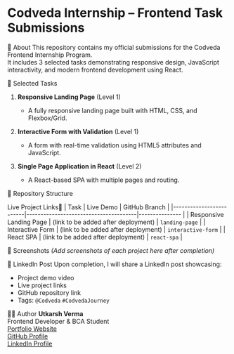 # Codveda Internship – Frontend Task Submissions

 📌 About
This repository contains my official submissions for the Codveda Frontend Internship Program.  
It includes 3 selected tasks demonstrating responsive design, JavaScript interactivity, and modern frontend development using React.



 📝 Selected Tasks
1. **Responsive Landing Page** (Level 1)  
   - A fully responsive landing page built with HTML, CSS, and Flexbox/Grid.

2. **Interactive Form with Validation** (Level 1)  
   - A form with real-time validation using HTML5 attributes and JavaScript.

3. **Single Page Application in React** (Level 2)  
   - A React-based SPA with multiple pages and routing.


 📂 Repository Structure


 Live Project Links🔗
|           Task          |                 Live Demo             | GitHub Branch      |
|-------------------------|---------------------------------------|---------------     |
| Responsive Landing Page | (link to be added after deployment)   | `landing-page`     |
| Interactive Form        | (link to be added after deployment)   | `interactive-form` |
| React SPA               | (link to be added after deployment)   | `react-spa`        |


 📸 Screenshots
*(Add screenshots of each project here after completion)*



 📢 LinkedIn Post
Upon completion, I will share a LinkedIn post showcasing:
- Project demo video
- Live project links
- GitHub repository link
- Tags: `@Codveda` `#CodvedaJourney`



 👨‍💻 Author
**Utkarsh Verma**  
Frontend Developer & BCA Student  
[Portfolio Website](https://utkarsh77portfolio.netlify.app/)  
[GitHub Profile](https://github.com/Utkarsh-77)  
[LinkedIn Profile](https://www.linkedin.com/in/utkarsh-verma-b71502264/)


